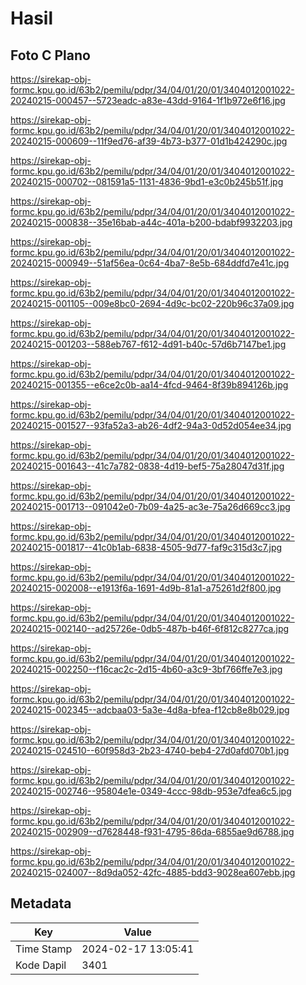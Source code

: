 # Hasil

## Foto C Plano

https://sirekap-obj-formc.kpu.go.id/63b2/pemilu/pdpr/34/04/01/20/01/3404012001022-20240215-000457--5723eadc-a83e-43dd-9164-1f1b972e6f16.jpg

https://sirekap-obj-formc.kpu.go.id/63b2/pemilu/pdpr/34/04/01/20/01/3404012001022-20240215-000609--11f9ed76-af39-4b73-b377-01d1b424290c.jpg

https://sirekap-obj-formc.kpu.go.id/63b2/pemilu/pdpr/34/04/01/20/01/3404012001022-20240215-000702--081591a5-1131-4836-9bd1-e3c0b245b51f.jpg

https://sirekap-obj-formc.kpu.go.id/63b2/pemilu/pdpr/34/04/01/20/01/3404012001022-20240215-000838--35e16bab-a44c-401a-b200-bdabf9932203.jpg

https://sirekap-obj-formc.kpu.go.id/63b2/pemilu/pdpr/34/04/01/20/01/3404012001022-20240215-000949--51af56ea-0c64-4ba7-8e5b-684ddfd7e41c.jpg

https://sirekap-obj-formc.kpu.go.id/63b2/pemilu/pdpr/34/04/01/20/01/3404012001022-20240215-001105--009e8bc0-2694-4d9c-bc02-220b96c37a09.jpg

https://sirekap-obj-formc.kpu.go.id/63b2/pemilu/pdpr/34/04/01/20/01/3404012001022-20240215-001203--588eb767-f612-4d91-b40c-57d6b7147be1.jpg

https://sirekap-obj-formc.kpu.go.id/63b2/pemilu/pdpr/34/04/01/20/01/3404012001022-20240215-001355--e6ce2c0b-aa14-4fcd-9464-8f39b894126b.jpg

https://sirekap-obj-formc.kpu.go.id/63b2/pemilu/pdpr/34/04/01/20/01/3404012001022-20240215-001527--93fa52a3-ab26-4df2-94a3-0d52d054ee34.jpg

https://sirekap-obj-formc.kpu.go.id/63b2/pemilu/pdpr/34/04/01/20/01/3404012001022-20240215-001643--41c7a782-0838-4d19-bef5-75a28047d31f.jpg

https://sirekap-obj-formc.kpu.go.id/63b2/pemilu/pdpr/34/04/01/20/01/3404012001022-20240215-001713--091042e0-7b09-4a25-ac3e-75a26d669cc3.jpg

https://sirekap-obj-formc.kpu.go.id/63b2/pemilu/pdpr/34/04/01/20/01/3404012001022-20240215-001817--41c0b1ab-6838-4505-9d77-faf9c315d3c7.jpg

https://sirekap-obj-formc.kpu.go.id/63b2/pemilu/pdpr/34/04/01/20/01/3404012001022-20240215-002008--e1913f6a-1691-4d9b-81a1-a75261d2f800.jpg

https://sirekap-obj-formc.kpu.go.id/63b2/pemilu/pdpr/34/04/01/20/01/3404012001022-20240215-002140--ad25726e-0db5-487b-b46f-6f812c8277ca.jpg

https://sirekap-obj-formc.kpu.go.id/63b2/pemilu/pdpr/34/04/01/20/01/3404012001022-20240215-002250--f16cac2c-2d15-4b60-a3c9-3bf766ffe7e3.jpg

https://sirekap-obj-formc.kpu.go.id/63b2/pemilu/pdpr/34/04/01/20/01/3404012001022-20240215-002345--adcbaa03-5a3e-4d8a-bfea-f12cb8e8b029.jpg

https://sirekap-obj-formc.kpu.go.id/63b2/pemilu/pdpr/34/04/01/20/01/3404012001022-20240215-024510--60f958d3-2b23-4740-beb4-27d0afd070b1.jpg

https://sirekap-obj-formc.kpu.go.id/63b2/pemilu/pdpr/34/04/01/20/01/3404012001022-20240215-002746--95804e1e-0349-4ccc-98db-953e7dfea6c5.jpg

https://sirekap-obj-formc.kpu.go.id/63b2/pemilu/pdpr/34/04/01/20/01/3404012001022-20240215-002909--d7628448-f931-4795-86da-6855ae9d6788.jpg

https://sirekap-obj-formc.kpu.go.id/63b2/pemilu/pdpr/34/04/01/20/01/3404012001022-20240215-024007--8d9da052-42fc-4885-bdd3-9028ea607ebb.jpg


## Metadata

| Key        | Value               |
| ---------- | ------------------- |
| Time Stamp | 2024-02-17 13:05:41 |
| Kode Dapil | 3401                |



